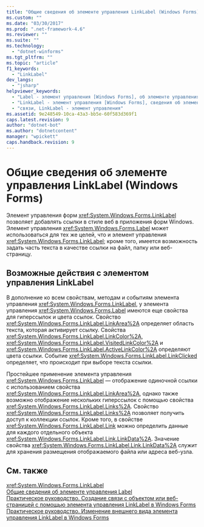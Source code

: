 ```yaml
---
title: "Общие сведения об элементе управления LinkLabel (Windows Forms) | Microsoft Docs"
ms.custom: ""
ms.date: "03/30/2017"
ms.prod: ".net-framework-4.6"
ms.reviewer: ""
ms.suite: ""
ms.technology: 
  - "dotnet-winforms"
ms.tgt_pltfrm: ""
ms.topic: "article"
f1_keywords: 
  - "LinkLabel"
dev_langs: 
  - "jsharp"
helpviewer_keywords: 
  - "Label - элемент управления [Windows Forms], об элементе управления Label"
  - "LinkLabel - элемент управления [Windows Forms], сведения об элементе управления LinkLabel"
  - "связи, LinkLabel - элемент управления"
ms.assetid: 9e248549-10ca-43a3-bb5e-60f583d369f1
caps.latest.revision: 9
author: "dotnet-bot"
ms.author: "dotnetcontent"
manager: "wpickett"
caps.handback.revision: 9
---
```

# Общие сведения об элементе управления LinkLabel (Windows Forms)
Элемент управления форм <xref:System.Windows.Forms.LinkLabel> позволяет добавлять ссылки в стиле веб в приложения форм Windows.  Элемент управления <xref:System.Windows.Forms.Label> может использоваться для тех же целей, что и элемент управления <xref:System.Windows.Forms.LinkLabel>; кроме того, имеется возможность задать часть текста в качестве ссылки на файл, папку или веб\-страницу.  
  
## Возможные действия с элементом управления LinkLabel  
 В дополнение ко всем свойствам, методам и событиям элемента управления <xref:System.Windows.Forms.LinkLabel>, у элемента управления <xref:System.Windows.Forms.Label> имеются еще свойства для гиперссылок и цвета ссылок.  Свойство <xref:System.Windows.Forms.LinkLabel.LinkArea%2A> определяет область текста, которая активирует ссылку.  Свойства <xref:System.Windows.Forms.LinkLabel.LinkColor%2A>, <xref:System.Windows.Forms.LinkLabel.VisitedLinkColor%2A> и <xref:System.Windows.Forms.LinkLabel.ActiveLinkColor%2A> определяют цвета ссылки.  Событие <xref:System.Windows.Forms.LinkLabel.LinkClicked> определяет, что происходит при выборе текста ссылки.  
  
 Простейшее применение элемента управления <xref:System.Windows.Forms.LinkLabel> — отображение одиночной ссылки с использованием свойства <xref:System.Windows.Forms.LinkLabel.LinkArea%2A>, однако также возможно отображение нескольких гиперссылок с помощью свойства <xref:System.Windows.Forms.LinkLabel.Links%2A>.  Свойство <xref:System.Windows.Forms.LinkLabel.Links%2A> позволяет получить доступ к коллекции ссылок.  Кроме того, в свойстве <xref:System.Windows.Forms.LinkLabel.Link> можно определить данные для каждого отдельного объекта <xref:System.Windows.Forms.LinkLabel.Link.LinkData%2A>.  Значение свойства <xref:System.Windows.Forms.LinkLabel.Link.LinkData%2A> служит для хранения размещения отображаемого файла или адреса веб\-узла.  
  
## См. также  
 <xref:System.Windows.Forms.LinkLabel>   
 [Общие сведения об элементе управления Label](../../../../docs/framework/winforms/controls/label-control-overview-windows-forms.md)   
 [Практическое руководство. Создание связи с объектом или веб\-страницей с помощью элемента управления LinkLabel в Windows Forms](../../../../docs/framework/winforms/controls/link-to-an-object-or-web-page-with-wf-linklabel-control.md)   
 [Практическое руководство. Изменение внешнего вида элемента управления LinkLabel в Windows Forms](../../../../docs/framework/winforms/controls/how-to-change-the-appearance-of-the-windows-forms-linklabel-control.md)